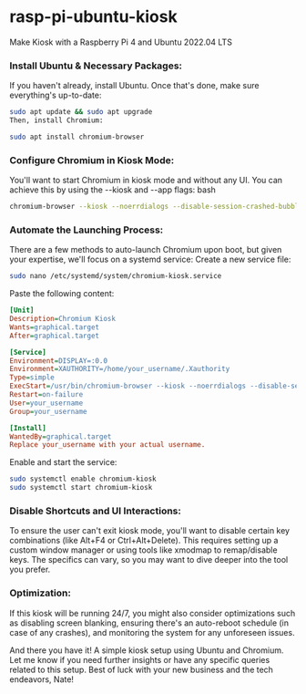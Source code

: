 # rasp-pi-ubuntu-kiosk
Make Kiosk with a Raspberry Pi 4 and Ubuntu 2022.04 LTS

### Install Ubuntu & Necessary Packages:
If you haven't already, install Ubuntu. Once that's done, make sure everything's up-to-date:
``` bash
sudo apt update && sudo apt upgrade
Then, install Chromium:
```

``` bash
sudo apt install chromium-browser
```

### Configure Chromium in Kiosk Mode:
You'll want to start Chromium in kiosk mode and without any UI. You can achieve this by using the --kiosk and --app flags:
bash
``` bash
chromium-browser --kiosk --noerrdialogs --disable-session-crashed-bubble --disable-infobars --app=https://www.killerwarehouse.com
```
### Automate the Launching Process:
There are a few methods to auto-launch Chromium upon boot, but given your expertise, we'll focus on a systemd service:
Create a new service file:
``` bash
sudo nano /etc/systemd/system/chromium-kiosk.service
```
Paste the following content:
``` ini
[Unit]
Description=Chromium Kiosk
Wants=graphical.target
After=graphical.target

[Service]
Environment=DISPLAY=:0.0
Environment=XAUTHORITY=/home/your_username/.Xauthority
Type=simple
ExecStart=/usr/bin/chromium-browser --kiosk --noerrdialogs --disable-session-crashed-bubble --disable-infobars --app=https://www.killerwarehouse.com
Restart=on-failure
User=your_username
Group=your_username

[Install]
WantedBy=graphical.target
Replace your_username with your actual username.
```

Enable and start the service:
``` bash
sudo systemctl enable chromium-kiosk
sudo systemctl start chromium-kiosk
```

### Disable Shortcuts and UI Interactions:
To ensure the user can't exit kiosk mode, you'll want to disable certain key combinations (like Alt+F4 or Ctrl+Alt+Delete). This requires setting up a custom window manager or using tools like xmodmap to remap/disable keys. The specifics can vary, so you may want to dive deeper into the tool you prefer.

### Optimization:
If this kiosk will be running 24/7, you might also consider optimizations such as disabling screen blanking, ensuring there's an auto-reboot schedule (in case of any crashes), and monitoring the system for any unforeseen issues.

And there you have it! A simple kiosk setup using Ubuntu and Chromium. Let me know if you need further insights or have any specific queries related to this setup. Best of luck with your new business and the tech endeavors, Nate!
